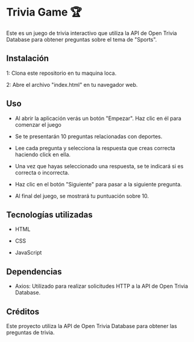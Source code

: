 
# Trivia Game 🏆
Este es un juego de trivia interactivo que utiliza la API de Open Trivia Database para obtener preguntas sobre el tema de "Sports".




## Instalación

1: Clona este repositorio en tu maquina loca.

2: Abre el archivo "index.html" en tu navegador web.


## Uso

- Al abrir la aplicación verás un botón "Empezar". Haz clic en él para comenzar el juego

- Se te presentarán 10 preguntas relacionadas con deportes.

- Lee cada pregunta y selecciona la respuesta que creas correcta haciendo click en ella.

- Una vez que hayas seleccionado una respuesta, se te indicará si es correcta o incorrecta.

- Haz clic en el botón "Siguiente" para pasar a la siguiente pregunta.

- Al final del juego, se mostrará tu puntuación sobre 10.



## Tecnologías utilizadas

- HTML

- CSS

- JavaScript

## Dependencias

- Axios: Utilizado para realizar solicitudes HTTP a la API de Open Trivia Database.




## Créditos

Este proyecto utiliza la API de Open Trivia Database para obtener las preguntas de trivia.
